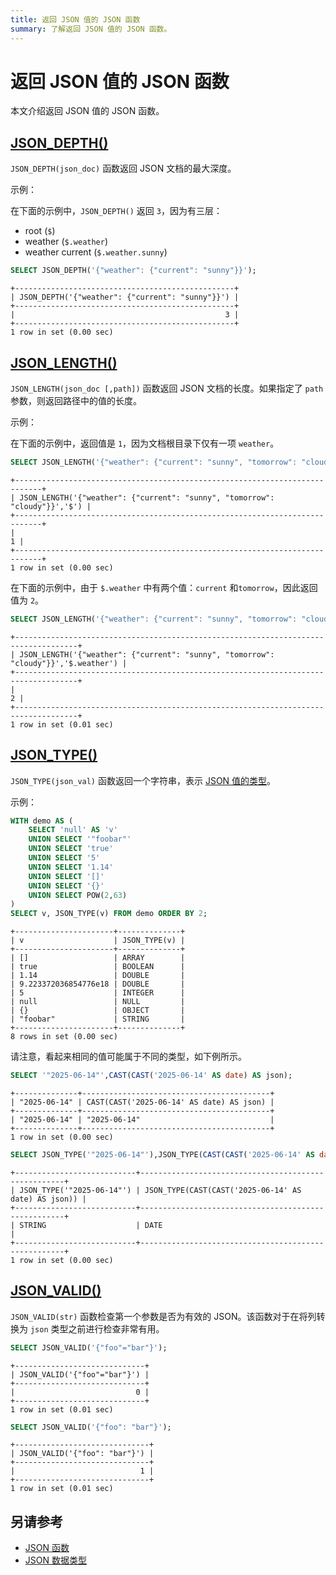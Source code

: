 ```yaml
---
title: 返回 JSON 值的 JSON 函数
summary: 了解返回 JSON 值的 JSON 函数。
---
```


# 返回 JSON 值的 JSON 函数

本文介绍返回 JSON 值的 JSON 函数。

## [JSON_DEPTH()](https://dev.mysql.com/doc/refman/8.0/en/json-attribute-functions.html#function_json-depth)

`JSON_DEPTH(json_doc)` 函数返回 JSON 文档的最大深度。

示例：

在下面的示例中，`JSON_DEPTH()` 返回 `3`，因为有三层：

- root (`$`)
- weather (`$.weather`)
- weather current (`$.weather.sunny`)

```sql
SELECT JSON_DEPTH('{"weather": {"current": "sunny"}}');
```

```
+-------------------------------------------------+
| JSON_DEPTH('{"weather": {"current": "sunny"}}') |
+-------------------------------------------------+
|                                               3 |
+-------------------------------------------------+
1 row in set (0.00 sec)
```

## [JSON_LENGTH()](https://dev.mysql.com/doc/refman/8.0/en/json-attribute-functions.html#function_json-length)

`JSON_LENGTH(json_doc [,path])` 函数返回 JSON 文档的长度。如果指定了 `path` 参数，则返回路径中的值的长度。

示例：

在下面的示例中，返回值是 `1`，因为文档根目录下仅有一项 `weather`。

```sql
SELECT JSON_LENGTH('{"weather": {"current": "sunny", "tomorrow": "cloudy"}}','$');
```

```
+----------------------------------------------------------------------------+
| JSON_LENGTH('{"weather": {"current": "sunny", "tomorrow": "cloudy"}}','$') |
+----------------------------------------------------------------------------+
|                                                                          1 |
+----------------------------------------------------------------------------+
1 row in set (0.00 sec)
```

在下面的示例中，由于 `$.weather` 中有两个值：`current` 和`tomorrow`，因此返回值为 `2`。

```sql
SELECT JSON_LENGTH('{"weather": {"current": "sunny", "tomorrow": "cloudy"}}','$.weather');
```

```
+------------------------------------------------------------------------------------+
| JSON_LENGTH('{"weather": {"current": "sunny", "tomorrow": "cloudy"}}','$.weather') |
+------------------------------------------------------------------------------------+
|                                                                                  2 |
+------------------------------------------------------------------------------------+
1 row in set (0.01 sec)
```

## [JSON_TYPE()](https://dev.mysql.com/doc/refman/8.0/en/json-attribute-functions.html#function_json-type)

`JSON_TYPE(json_val)` 函数返回一个字符串，表示 [JSON 值的类型](/data-type-json.md#json-值的类型)。

示例：

```sql
WITH demo AS (
    SELECT 'null' AS 'v'
    UNION SELECT '"foobar"'
    UNION SELECT 'true'
    UNION SELECT '5'
    UNION SELECT '1.14'
    UNION SELECT '[]'
    UNION SELECT '{}'
    UNION SELECT POW(2,63)
)
SELECT v, JSON_TYPE(v) FROM demo ORDER BY 2;
```

```
+----------------------+--------------+
| v                    | JSON_TYPE(v) |
+----------------------+--------------+
| []                   | ARRAY        |
| true                 | BOOLEAN      |
| 1.14                 | DOUBLE       |
| 9.223372036854776e18 | DOUBLE       |
| 5                    | INTEGER      |
| null                 | NULL         |
| {}                   | OBJECT       |
| "foobar"             | STRING       |
+----------------------+--------------+
8 rows in set (0.00 sec)
```

请注意，看起来相同的值可能属于不同的类型，如下例所示。

```sql
SELECT '"2025-06-14"',CAST(CAST('2025-06-14' AS date) AS json);
```

```
+--------------+------------------------------------------+
| "2025-06-14" | CAST(CAST('2025-06-14' AS date) AS json) |
+--------------+------------------------------------------+
| "2025-06-14" | "2025-06-14"                             |
+--------------+------------------------------------------+
1 row in set (0.00 sec)
```

```sql
SELECT JSON_TYPE('"2025-06-14"'),JSON_TYPE(CAST(CAST('2025-06-14' AS date) AS json));
```

```
+---------------------------+-----------------------------------------------------+
| JSON_TYPE('"2025-06-14"') | JSON_TYPE(CAST(CAST('2025-06-14' AS date) AS json)) |
+---------------------------+-----------------------------------------------------+
| STRING                    | DATE                                                |
+---------------------------+-----------------------------------------------------+
1 row in set (0.00 sec)
```

## [JSON_VALID()](https://dev.mysql.com/doc/refman/8.0/en/json-attribute-functions.html#function_json-valid)

`JSON_VALID(str)` 函数检查第一个参数是否为有效的 JSON。该函数对于在将列转换为 `json` 类型之前进行检查非常有用。

```sql
SELECT JSON_VALID('{"foo"="bar"}');
```

```
+-----------------------------+
| JSON_VALID('{"foo"="bar"}') |
+-----------------------------+
|                           0 |
+-----------------------------+
1 row in set (0.01 sec)
```

```sql
SELECT JSON_VALID('{"foo": "bar"}');
```

```
+------------------------------+
| JSON_VALID('{"foo": "bar"}') |
+------------------------------+
|                            1 |
+------------------------------+
1 row in set (0.01 sec)
```

## 另请参考

- [JSON 函数](/functions-and-operators/json-functions.md)
- [JSON 数据类型](/data-type-json.md)
